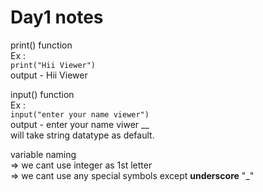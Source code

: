 # Day1 notes

print() function <br />
  Ex : <br />
    `print("Hii Viewer")`  <br />
     output - Hii Viewer

input() function <br />
  Ex : <br />
    `input("enter your name viewer")`  <br />
     output - enter your name viwer __ <br />
     will take string datatype as default.

variable naming <br />
    => we cant use integer as 1st letter <br />
    => we cant use any special symbols except **underscore** "_" 

